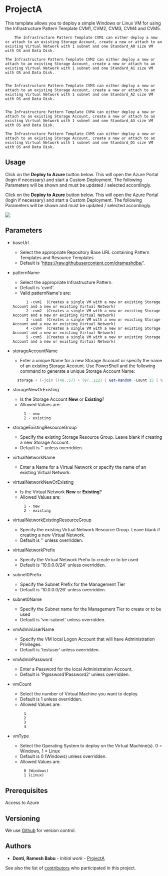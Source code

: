 # ProjectA

This template allows you to deploy a simple Windows or Linux VM for using the Infrastructure Pattern Template CVM1, CVM2, CVM3, CVM4 and CVM5. 

		The Infrastructure Pattern Template CVM1 can either deploy a new or attach to an existing Storage Account, create a new or attach to an existing Virtual Network with 1 subnet and one Standard_A0 size VM with OS and Data Disk.

	The Infrastructure Pattern Template CVM2 can either deploy a new or attach to an existing Storage Account, create a new or attach to an existing Virtual Network with 1 subnet and one Standard_A1 size VM with OS and Data Disk.


	The Infrastructure Pattern Template CVM3 can either deploy a new or attach to an existing Storage Account, create a new or attach to an existing Virtual Network with 1 subnet and one Standard_A2 size VM with OS and Data Disk.


	The Infrastructure Pattern Template CVM4 can either deploy a new or attach to an existing Storage Account, create a new or attach to an existing Virtual Network with 1 subnet and one Standard_A3 size VM with OS and Data Disk.

	The Infrastructure Pattern Template CVM5 can either deploy a new or attach to an existing Storage Account, create a new or attach to an existing Virtual Network with 1 subnet and one Standard_D1 size VM with OS and Data Disk.

## Usage

Click on the **Deploy to Azure** button below. This will open the Azure Portal (login if necessary) and start a Custom Deployment. The following Parameters will be shown and must be updated / selected accordingly. 

Click on the **Deploy to Azure** button below. This will open the Azure Portal (login if necessary) and start a Custom Deployment. The following Parameters will be shown and must be updated / selected accordingly. 

<a href="https://portal.azure.com/#create/Microsoft.Template/uri/https%3A%2F%2Fraw.githubusercontent.com%2Fdrameshdba%2Floadbalancer%2Fmaster%2Fazuredeploy.json" target="_blank">
    <img src="http://azuredeploy.net/deploybutton.png"/>
</a>

## Parameters

- baseUrl
  - Select the appropriate Repository Base URL containing Pattern Templates and Resource Templates
  - Default is 'https://raw.githubusercontent.com/drameshdba/'.

- patternName
  - Select the appropriate Infrastructure Pattern.
  - Default is 'cvm1'.
  - Valid patternName's are:
  ```
       	1 -cvm1  (Creates a single VM with a new or existing Storage Account and a new or existing Virtual Network)
        2 -cvm2  (Creates a single VM with a new or existing Storage Account and a new or existing Virtual Network)
        3 -cvm3  (Creates a single VM with a new or existing Storage Account and a new or existing Virtual Network)
        4 -cvm4  (Creates a single VM with a new or existing Storage Account and a new or existing Virtual Network)
        5 -cvm5  (Creates a single VM with a new or existing Storage Account and a new or existing Virtual Network)
  ```

- storageAccountName
  - Enter a unique Name for a new Storage Account or specify the name of an existing Storage Account. Use PowerShell and the following command to generate a unique Storage Account Name:
  ```PowerShell
  	storage + (-join ((48..57) + (97..122) | Get-Random -Count 15 | % {[char]$_}))
  ```
	
- storageNewOrExisting
  - Is the Storage Account **New** or **Existing**?
  - Allowed Values are:
  ```
       1 - new
       2 - existing
  ```
 
- storageExistingResourceGroup
  - Specify the existing Storage Resource Group. Leave blank if creating a new Storage Account.
  - Default is '' unless overridden.

- virtualNetworkName
  - Enter a Name for a Virtual Network or specify the name of an existing Virtual Network.

- virtualNetworkNewOrExisting
  - Is the Virtual Network **New** or **Existing**?
  - Allowed Values are:
  ```
       1 - new
       2 - existing
  ```
  
- virtualNetworkExistingResourceGroup
  - Specify the existing Virtual Network Resource Group. Leave blank if creating a new Virtual Network.
  - Default is '' unless overridden.
  
- virtualNetworkPrefix
  - Specify the Virtual Network Prefix to create or to be used
  - Default is '10.0.0.0/24' unless overridden.
  
- subnet0Prefix
  - Specify the Subnet Prefix for the Management Tier
  - Default is '10.0.0.0/26' unless overridden.

- subnet0Name
  - Specify the Subnet name for the Management Tier to create or to be used
  - Default is 'vm-subnet' unless overridden.
  
- vmAdminUserName
  - Specify the VM local Logon Account that will have Administration Privileges.
  - Default is 'testuser' unless overridden.
 
- vmAdminPassword
  - Enter a Password for the local Administration Account.
  - Default is 'P@ssword1Password2' unless overridden.

- vmCount
  - Select the number of Virtual Machine you want to deploy.
  - Default is 1 unless overridden.
  - Allowed Values are:
  ```
       1
       2
       3
       4
  ```
  
- vmType
  - Select the Operating System to deploy on the Virtual Machine(s). 0 = Windows, 1 = Linux
  - Default is 0 (Windows) unless overridden.
  - Allowed Values are:
  ```
       0 (Windows)
       1 (Linux)
  ```

## Prerequisites

Access to Azure

## Versioning

We use [Github](http://github.com/) for version control.

## Authors

* **Donti, Ramesh Babu** - *Initial work* - [ProjectA](https://github.com/drameshdba/ProjectA)

See also the list of [contributors](https://github.com/drameshdba/ProjectA/graphs/contributors) who participated in this project.
